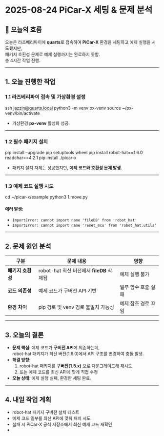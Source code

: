 # 2025-08-24 PiCar-X 세팅 & 문제 분석

## 🌙 오늘의 흐름
오늘은 라즈베리파이에 **quarts**로 접속하여 **PiCar-X** 환경을 세팅하고 예제 실행을 시도했지만,  
패키지 호환성 문제로 예제 실행까지는 완료하지 못함.  
총 4시간 작업 진행.

---

## 1. 오늘 진행한 작업

### 1.1 라즈베리파이 접속 및 가상환경 설정
ssh jazzin@quarts.local
python3 -m venv px-venv
source ~/px-venv/bin/activate

- 가상환경 **px-venv** 활성화 성공.

---

### 1.2 필수 패키지 설치
pip install –upgrade pip setuptools wheel
pip install robot-hat==1.6.0 readchar==4.2.1
pip install ./picar-x

- 패키지 설치 자체는 성공했지만, **예제 코드와 호환성 문제 발생**.

---

### 1.3 예제 코드 실행 시도
cd ~/picar-x/example
python3 1.move.py
#### 에러 발생:
- `ImportError: cannot import name 'fileDB' from 'robot_hat'`
- `ImportError: cannot import name 'reset_mcu' from 'robot_hat.utils'`

---

## 2. 문제 원인 분석

| 구분             | 문제 내용                                 | 영향                |
| ---------------- | ---------------------------------------- | ------------------- |
| **패키지 호환성** | robot-hat 최신 버전에서 **fileDB** 삭제됨 | 예제 실행 불가      |
| **코드 의존성**   | 예제 코드가 구버전 API 기반              | 일부 함수 호출 실패 |
| **환경 차이**     | pip 경로 및 venv 경로 불일치 가능성       | 예제 참조 경로 꼬임 |

---

## 3. 오늘의 결론
- **문제 핵심**: 예제 코드가 **구버전 API**에 의존하는데,  
  robot-hat 패키지가 최신 버전(1.6.0)에서 API 구조를 변경하여 충돌 발생.
- **해결 방향**:
    1. robot-hat 패키지를 **구버전(1.5.x)** 으로 다운그레이드해 재시도
    2. 또는 예제 코드를 최신 API에 맞게 직접 수정
- **오늘 상태**: 예제 실행 실패, 환경만 세팅 완료.

---

## 4. 내일 작업 계획
- robot-hat 패키지 구버전 설치 테스트
- 예제 코드 일부를 최신 API에 맞춰 패치 시도
- 실패 시 PiCar-X 공식 저장소에서 최신 예제 코드 재확인
- 

